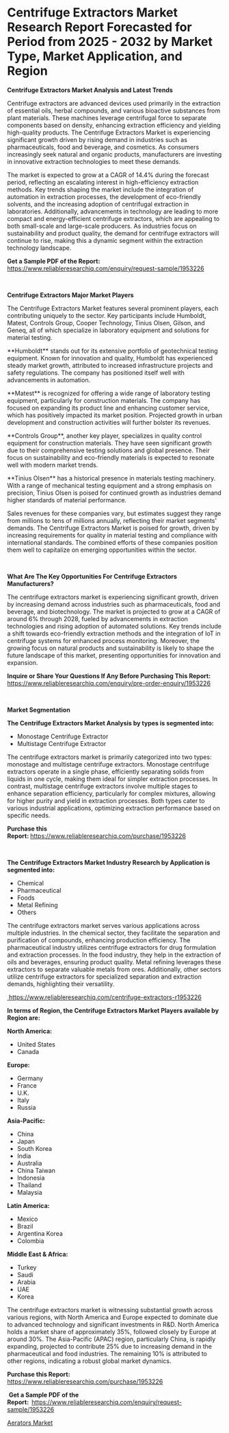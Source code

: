 <p><h1>Centrifuge Extractors Market Research Report Forecasted for Period from 2025 -  2032 by Market Type, Market Application, and Region</h1></p><p><strong>Centrifuge Extractors Market Analysis and Latest Trends</strong></p>
<p><p>Centrifuge extractors are advanced devices used primarily in the extraction of essential oils, herbal compounds, and various bioactive substances from plant materials. These machines leverage centrifugal force to separate components based on density, enhancing extraction efficiency and yielding high-quality products. The Centrifuge Extractors Market is experiencing significant growth driven by rising demand in industries such as pharmaceuticals, food and beverage, and cosmetics. As consumers increasingly seek natural and organic products, manufacturers are investing in innovative extraction technologies to meet these demands.</p><p>The market is expected to grow at a CAGR of 14.4% during the forecast period, reflecting an escalating interest in high-efficiency extraction methods. Key trends shaping the market include the integration of automation in extraction processes, the development of eco-friendly solvents, and the increasing adoption of centrifugal extraction in laboratories. Additionally, advancements in technology are leading to more compact and energy-efficient centrifuge extractors, which are appealing to both small-scale and large-scale producers. As industries focus on sustainability and product quality, the demand for centrifuge extractors will continue to rise, making this a dynamic segment within the extraction technology landscape.</p></p>
<p><strong>Get a Sample PDF of the Report:&nbsp;</strong> <a href="https://www.reliableresearchiq.com/enquiry/request-sample/1953226?utm_campaign=3066&utm_medium=2&utm_source=Github&utm_content=ia&utm_term=10042025&utm_id=centrifuge-extractors">https://www.reliableresearchiq.com/enquiry/request-sample/1953226</a></p>
<p>&nbsp;</p>
<p><strong>Centrifuge Extractors Major Market Players</strong></p>
<p><p>The Centrifuge Extractors Market features several prominent players, each contributing uniquely to the sector. Key participants include Humboldt, Matest, Controls Group, Cooper Technology, Tinius Olsen, Gilson, and Geneq, all of which specialize in laboratory equipment and solutions for material testing.</p><p>**Humboldt** stands out for its extensive portfolio of geotechnical testing equipment. Known for innovation and quality, Humboldt has experienced steady market growth, attributed to increased infrastructure projects and safety regulations. The company has positioned itself well with advancements in automation.</p><p>**Matest** is recognized for offering a wide range of laboratory testing equipment, particularly for construction materials. The company has focused on expanding its product line and enhancing customer service, which has positively impacted its market position. Projected growth in urban development and construction activities will further bolster its revenues.</p><p>**Controls Group**, another key player, specializes in quality control equipment for construction materials. They have seen significant growth due to their comprehensive testing solutions and global presence. Their focus on sustainability and eco-friendly materials is expected to resonate well with modern market trends.</p><p>**Tinius Olsen** has a historical presence in materials testing machinery. With a range of mechanical testing equipment and a strong emphasis on precision, Tinius Olsen is poised for continued growth as industries demand higher standards of material performance. </p><p>Sales revenues for these companies vary, but estimates suggest they range from millions to tens of millions annually, reflecting their market segments' demands. The Centrifuge Extractors Market is poised for growth, driven by increasing requirements for quality in material testing and compliance with international standards. The combined efforts of these companies position them well to capitalize on emerging opportunities within the sector.</p></p>
<p>&nbsp;</p>
<p><strong>What Are The Key Opportunities For Centrifuge Extractors Manufacturers?</strong></p>
<p><p>The centrifuge extractors market is experiencing significant growth, driven by increasing demand across industries such as pharmaceuticals, food and beverage, and biotechnology. The market is projected to grow at a CAGR of around 6% through 2028, fueled by advancements in extraction technologies and rising adoption of automated solutions. Key trends include a shift towards eco-friendly extraction methods and the integration of IoT in centrifuge systems for enhanced process monitoring. Moreover, the growing focus on natural products and sustainability is likely to shape the future landscape of this market, presenting opportunities for innovation and expansion.</p></p>
<p><strong>Inquire or Share Your Questions If Any Before Purchasing This Report:</strong> <a href="https://www.reliableresearchiq.com/enquiry/pre-order-enquiry/1953226?utm_campaign=3066&utm_medium=2&utm_source=Github&utm_content=ia&utm_term=10042025&utm_id=centrifuge-extractors">https://www.reliableresearchiq.com/enquiry/pre-order-enquiry/1953226</a></p>
<p>&nbsp;</p>
<p><strong>Market Segmentation</strong></p>
<p><strong>The Centrifuge Extractors Market Analysis by types is segmented into:</strong></p>
<p><ul><li>Monostage Centrifuge Extractor</li><li>Multistage Centrifuge Extractor</li></ul></p>
<p><p>The centrifuge extractors market is primarily categorized into two types: monostage and multistage centrifuge extractors. Monostage centrifuge extractors operate in a single phase, efficiently separating solids from liquids in one cycle, making them ideal for simpler extraction processes. In contrast, multistage centrifuge extractors involve multiple stages to enhance separation efficiency, particularly for complex mixtures, allowing for higher purity and yield in extraction processes. Both types cater to various industrial applications, optimizing extraction performance based on specific needs.</p></p>
<p><strong>Purchase this Report:&nbsp;</strong><a href="https://www.reliableresearchiq.com/purchase/1953226?utm_campaign=3066&utm_medium=2&utm_source=Github&utm_content=ia&utm_term=10042025&utm_id=centrifuge-extractors">https://www.reliableresearchiq.com/purchase/1953226</a></p>
<p>&nbsp;</p>
<p><strong>The Centrifuge Extractors Market Industry Research by Application is segmented into:</strong></p>
<p><ul><li>Chemical</li><li>Pharmaceutical</li><li>Foods</li><li>Metal Refining</li><li>Others</li></ul></p>
<p><p>The centrifuge extractors market serves various applications across multiple industries. In the chemical sector, they facilitate the separation and purification of compounds, enhancing production efficiency. The pharmaceutical industry utilizes centrifuge extractors for drug formulation and extraction processes. In the food industry, they help in the extraction of oils and beverages, ensuring product quality. Metal refining leverages these extractors to separate valuable metals from ores. Additionally, other sectors utilize centrifuge extractors for specialized separation and extraction demands, highlighting their versatility.</p></p>
<p><a href="https://www.reliableresearchiq.com/centrifuge-extractors-r1953226?utm_campaign=3066&utm_medium=2&utm_source=Github&utm_content=ia&utm_term=10042025&utm_id=centrifuge-extractors">&nbsp;https://www.reliableresearchiq.com/centrifuge-extractors-r1953226</a></p>
<p><strong>In terms of Region, the Centrifuge Extractors Market Players available by Region are:</strong></p>
<p>
    <p> <strong> North America: </strong>
        <ul>
            <li>United States</li>
            <li>Canada</li>
        </ul>
        </p> 
    <p> <strong> Europe: </strong>
        <ul>
            <li>Germany</li>
            <li>France</li>
            <li>U.K.</li>
            <li>Italy</li>
            <li>Russia</li>
        </ul>
        </p> 
    <p> <strong> Asia-Pacific: </strong>
        <ul>
            <li>China</li>
            <li>Japan</li>
            <li>South Korea</li>
            <li>India</li>
            <li>Australia</li>
            <li>China Taiwan</li>
            <li>Indonesia</li>
            <li>Thailand</li>
            <li>Malaysia</li>
        </ul>
        </p> 
    <p> <strong> Latin America: </strong>
        <ul>
            <li>Mexico</li>
            <li>Brazil</li>
            <li>Argentina Korea</li>
            <li>Colombia</li>
        </ul>
        </p> 
    <p> <strong> Middle East & Africa: </strong>
        <ul>
            <li>Turkey</li>
            <li>Saudi</li>
            <li>Arabia</li>
            <li>UAE</li>
            <li>Korea</li>
        </ul>
    </p>
    </p>
<p><p>The centrifuge extractors market is witnessing substantial growth across various regions, with North America and Europe expected to dominate due to advanced technology and significant investments in R&D. North America holds a market share of approximately 35%, followed closely by Europe at around 30%. The Asia-Pacific (APAC) region, particularly China, is rapidly expanding, projected to contribute 25% due to increasing demand in the pharmaceutical and food industries. The remaining 10% is attributed to other regions, indicating a robust global market dynamics.</p></p>
<p><strong>Purchase this Report: </strong><a href="https://www.reliableresearchiq.com/purchase/1953226?utm_campaign=3066&utm_medium=2&utm_source=Github&utm_content=ia&utm_term=10042025&utm_id=centrifuge-extractors">https://www.reliableresearchiq.com/purchase/1953226</a></p>
<p>&nbsp;<strong>Get a Sample PDF of the Report:&nbsp;&nbsp;</strong><a href="https://www.reliableresearchiq.com/enquiry/request-sample/1953226?utm_campaign=3066&utm_medium=2&utm_source=Github&utm_content=ia&utm_term=10042025&utm_id=centrifuge-extractors">https://www.reliableresearchiq.com/enquiry/request-sample/1953226</a></p>
<p><strong></strong></p>
<p><p><a href="https://github.com/AngelaWalsh696/Market-Research-Report-List-2/blob/main/aerators-market.md?utm_campaign=3066&utm_medium=2&utm_source=Github&utm_content=ia&utm_term=10042025&utm_id=centrifuge-extractors">Aerators Market</a></p></p>